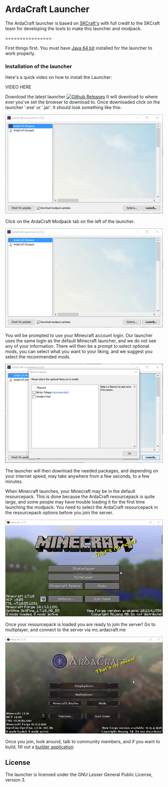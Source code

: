 ArdaCraft Launcher
================

The ArdaCraft launcher is based on [SKCraft's](https://github.com/SKCraft/Launcher) with full credit to the SKCraft team for developing the tools to make this launcher and modpack.

================

First things first. You must have [Java 64 bit](https://java.com/en/) installed for the launcher to work properly.

### Installation of the launcher

Here's a quick video on how to install the Launcher:

VIDEO HERE

Download the latest launcher [![Github Releases](https://img.shields.io/github/downloads/ArdaCraft/SKLauncher/latest/total.svg?maxAge=2592000)](https://github.com/ArdaCraft/SKLauncher/releases/latest) It will download to where ever you've set the browser to download to.
Once downloaded click on the launcher '.exe' or '.jar'. It should look something like this:

![Launcher](readme/launcher.png)

Click on the ArdaCraft Modpack tab on the left of the launcher.

![Modpack](readme/modpack.gif)

You will be prompted to use your Minecraft account login. Our launcher uses the same login as the default Minecraft launcher, and we do not see any of your information.
There will then be a prompt to select optional mods, you can select what you want to your liking, and we suggest you select the recommended mods.

![options](/readme/options.png)

The launcher will then download the needed packages, and depending on your internet speed, may take anywhere from a few seconds, to a few minutes.

When Minecraft launches, your Minecraft may be in the default resourcepack. This is done because the ArdaCraft resourcepack is quite large, and some people may have trouble loading it for the first time launching the modpack. You need to select the ArdaCraft resourcepack in the resourcepack options before you join the server.

![resourcepack](/readme/resourcepack.gif)

Once your resourcepack is loaded you are ready to join the server! Go to multiplayer, and connect to the server via mc.ardacraft.me

![ip](/readme/ip.gif)

Once you join, look around, talk to community members, and if you want to build, fill out a [builder application](http://ardacraft.me/application)

## License

The launcher is licensed under the GNU Lesser General Public License, version 3.
